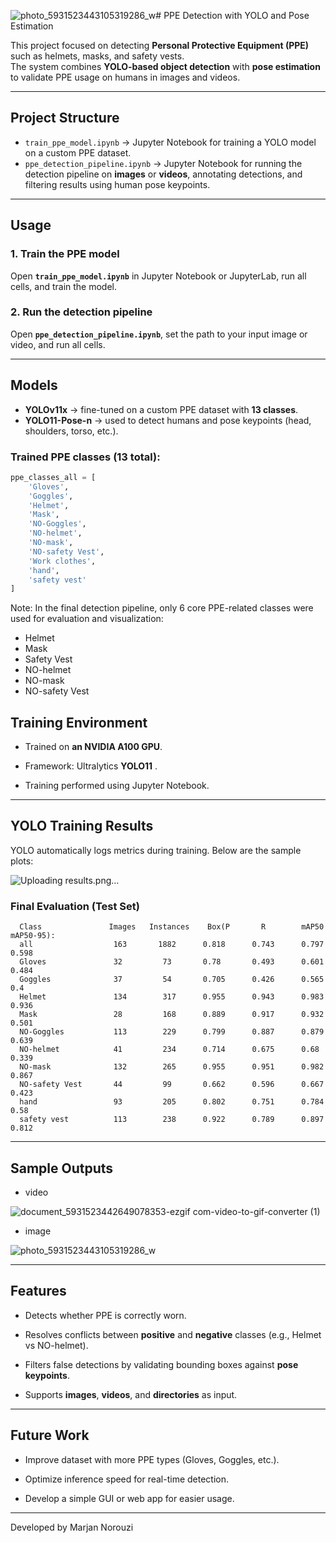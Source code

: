 ![photo_5931523443105319286_w](https://github.com/user-attachments/assets/5c0389c5-20c9-4bec-b1af-8798cd3a27ec)# PPE Detection with YOLO and Pose Estimation

This project focused on detecting **Personal Protective Equipment (PPE)** such as helmets, masks, and safety vests.  
The system combines **YOLO-based object detection** with **pose estimation** to validate PPE usage on humans in images and videos.

---

## Project Structure
- `train_ppe_model.ipynb` → Jupyter Notebook for training a YOLO model on a custom PPE dataset.  
- `ppe_detection_pipeline.ipynb` → Jupyter Notebook for running the detection pipeline on **images** or **videos**, annotating detections, and filtering results using human pose keypoints.

---

## Usage

### 1. Train the PPE model
Open **`train_ppe_model.ipynb`** in Jupyter Notebook or JupyterLab, run all cells, and train the model.

### 2. Run the detection pipeline
Open **`ppe_detection_pipeline.ipynb`**, set the path to your input image or video, and run all cells.

---

## Models
- **YOLOv11x** → fine-tuned on a custom PPE dataset with **13 classes**.  
- **YOLO11-Pose-n** → used to detect humans and pose keypoints (head, shoulders, torso, etc.).  
 
### Trained PPE classes (13 total):
```python
ppe_classes_all = [
    'Gloves',
    'Goggles',
    'Helmet',
    'Mask',
    'NO-Goggles',
    'NO-helmet',
    'NO-mask',
    'NO-safety Vest',
    'Work clothes',
    'hand',
    'safety vest'
]

```
 Note: In the final detection pipeline, only 6 core PPE-related classes were used for evaluation and visualization:
- Helmet
- Mask
- Safety Vest
- NO-helmet
- NO-mask
- NO-safety Vest

## Training Environment

- Trained on **an NVIDIA A100 GPU**.

- Framework: Ultralytics **YOLO11** .

- Training performed using Jupyter Notebook.

---

## YOLO Training Results
YOLO automatically logs metrics during training. Below are the sample plots:


![Uploading results.png…]()

### Final Evaluation (Test Set)
```text
  Class               Images   Instances    Box(P       R        mAP50     mAP50-95):
  all                  163       1882      0.818      0.743      0.797      0.598
  Gloves               32         73       0.78       0.493      0.601      0.484
  Goggles              37         54       0.705      0.426      0.565      0.4
  Helmet               134        317      0.955      0.943      0.983      0.936
  Mask                 28         168      0.889      0.917      0.932      0.501
  NO-Goggles           113        229      0.799      0.887      0.879      0.639
  NO-helmet            41         234      0.714      0.675      0.68       0.339
  NO-mask              132        265      0.955      0.951      0.982      0.867
  NO-safety Vest       44         99       0.662      0.596      0.667      0.423
  hand                 93         205      0.802      0.751      0.784      0.58
  safety vest          113        238      0.922      0.789      0.897      0.812
```

---

## Sample Outputs
- video

![document_5931523442649078353-ezgif com-video-to-gif-converter (1)](https://github.com/user-attachments/assets/7ea37b75-951e-45c5-a1a6-e5de0607cfb4)

- image

![photo_5931523443105319286_w](https://github.com/user-attachments/assets/b4280cf6-843d-4721-be29-b9099f851ff0)


---

##  Features

- Detects whether PPE is correctly worn.

- Resolves conflicts between **positive** and **negative** classes (e.g., Helmet vs NO-helmet).

- Filters false detections by validating bounding boxes against **pose keypoints**.

- Supports **images**, **videos**, and **directories** as input.

--- 

## Future Work

- Improve dataset with more PPE types (Gloves, Goggles, etc.).

- Optimize inference speed for real-time detection.

- Develop a simple GUI or web app for easier usage.
---
Developed by Marjan Norouzi

